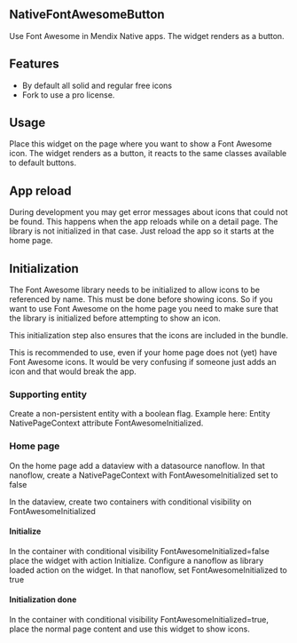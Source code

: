 ## NativeFontAwesomeButton
Use Font Awesome in Mendix Native apps. The widget renders as a button.

## Features
- By default all solid and regular free icons
- Fork to use a pro license.

## Usage
Place this widget on the page where you want to show a Font Awesome icon. The widget renders as a button, it reacts to the same classes available to default buttons.

## App reload
During development you may get error messages about icons that could not be found. This happens when the app reloads while on a detail page. The library is not initialized in that case. Just reload the app so it starts at the home page.

## Initialization
The Font Awesome library needs to be initialized to allow icons to be referenced by name. This must be done before showing icons. So if you want to use Font Awesome on the home page you need to make sure that the library is initialized before attempting to show an icon.

This initialization step also ensures that the icons are included in the bundle.

This is recommended to use, even if your home page does not (yet) have Font Awesome icons. It would be very confusing if someone just adds an icon and that would break the app.

### Supporting entity
Create a non-persistent entity with a boolean flag. Example here: Entity NativePageContext attribute FontAwesomeInitialized.

### Home page
On the home page add a dataview with a datasource nanoflow. In that nanoflow, create a NativePageContext with FontAwesomeInitialized set to false

In the dataview, create two containers with conditional visibility on FontAwesomeInitialized

#### Initialize
In the container with conditional visibility FontAwesomeInitialized=false place the widget with action Initialize. Configure a nanoflow as library loaded action on the widget. In that nanoflow, set FontAwesomeInitialized to true

#### Initialization done
In the container with conditional visibility FontAwesomeInitialized=true, place the normal page content and use this widget to show icons.
